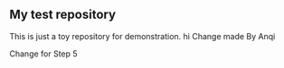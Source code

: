 ## My test repository
This is just a toy repository for demonstration.
hi
Change made By Anqi  

Change for Step 5